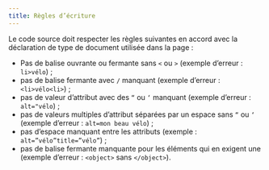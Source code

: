 ```yaml
---
title: Règles d’écriture
---
```


Le code source doit respecter les règles suivantes en accord avec la
déclaration de type de document utilisée dans la page :

- Pas de balise ouvrante ou fermante sans `<` ou `>` (exemple d’erreur : `li>vélo`) ;
- pas de balise fermante avec `/` manquant (exemple d’erreur : `<li>vélo<li>`) ;
- pas de valeur d’attribut avec des `“` ou `‘` manquant (exemple d’erreur : `alt="vélo`) ;
- pas de valeurs multiples d’attribut séparées par un espace sans `“` ou `‘` (exemple d’erreur : `alt=mon beau vélo`) ;
- pas d’espace manquant entre les attributs (exemple : `alt=”vélo”title=”vélo”`) ;
- pas de balise fermante manquante pour les éléments qui en exigent une (exemple d’erreur : `<object>` sans `</object>`).
